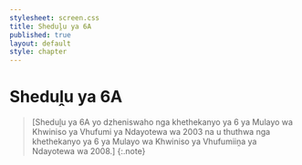 ```yaml
---
stylesheet: screen.css
title: Sheduḽu ya 6A
published: true
layout: default
style: chapter
---
```


# Sheduḽu ya 6A

> [Sheduḽu ya 6A yo dzheniswaho nga khethekanyo ya 6 ya Mulayo wa Khwiniso ya Vhufumi ya Ndayotewa wa 2003 na u thuthwa nga khethekanyo ya 6 ya Mulayo wa Khwiniso ya Vhufumiiṋa ya Ndayotewa wa 2008.]
{:.note}
